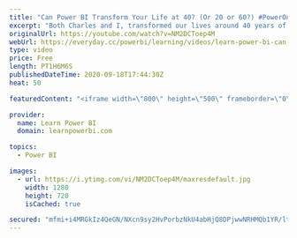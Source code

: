 ```yaml
---
title: "Can Power BI Transform Your Life at 40? (Or 20 or 60?) #PowerOn Show with Charles & Avi 🔴TalkPowerBI"
excerpt: "Both Charles and I, transformed our lives around 40 years of age. Power BI played a key role and leaving our jobs was a crucial step. But our transformation was a bit deeper than that. We want to share our journey with you, but also ask the important question...is there really a right age to transform"
originalUrl: https://youtube.com/watch?v=NM2DCToep4M
webUrl: https://everyday.cc/powerbi/learning/videos/learn-power-bi-can-power-bi-transform-your-life-at-40-or-20-or-60-poweron-show-with-charles-avi-talkpowerbi/
type: video
price: Free
length: PT1H6M6S
publishedDateTime: 2020-09-18T17:44:30Z
heat: 50

featuredContent: "<iframe width=\"800\" height=\"500\" frameborder=\"0\" src=\"https://www.youtube.com/embed/NM2DCToep4M\" allow=\"accelerometer; autoplay; encrypted-media; gyroscope; picture-in-picture\" allowfullscreen></iframe>"

provider:
  name: Learn Power BI
  domain: learnpowerbi.com

topics:
  - Power BI

images:
  - url: https://i.ytimg.com/vi/NM2DCToep4M/maxresdefault.jpg
    width: 1280
    height: 720
    isCached: true

secured: "mfmi+i4MRGkIz4QeGN/NXcn9sy2HvPorbzNkU4abHjQ8DPjwwNRHMQb1YR/ltQKQ8O/CDo/e0mNTIA9MuN0IeJjKwPvrY+DqV7ODijrObl3IOWugeLba9uEeuAVW2F/3p1aHfI6zoFKRxesh/W9O8IhuTcC9EAB4HrZ9duGU96HjwiZ98tcN9SGgrBYk97kFAXvW07+ezxzEr3pOZ/i8hBxijrYNp/qy9+sWD7z3G4+QoyHP7+M+T9Dznz96RSpEN+TKR1oZw3F2AZL2tGWkUSyODruimOroaRFn7LpTttpwPn4NWSQbhje/JeR5C28fuX3z84FlaQn8IGxLUXqZNKYn4LAvPemYmTsXDFU7wS2Vok4PN4bGHFrlvMoWmqA6iYNnGL2Bgr45kin3c+gOFIxd1P/HymwaSzlumWMOv94=;oVozjR5YLhGg27pU74Bwlg=="
---
```


